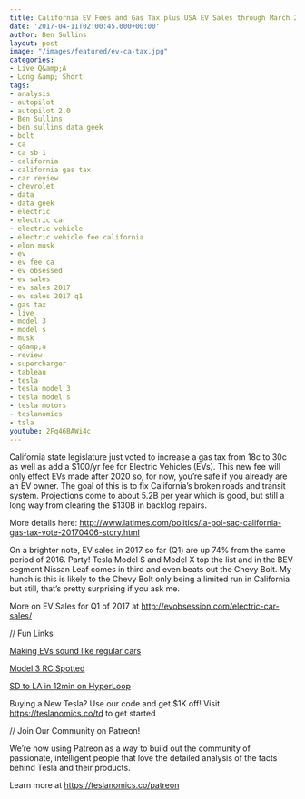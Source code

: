```yaml
---
title: California EV Fees and Gas Tax plus USA EV Sales through March 2017
date: '2017-04-11T02:00:45.000+00:00'
author: Ben Sullins
layout: post
image: "/images/featured/ev-ca-tax.jpg"
categories:
- Live Q&amp;A
- Long &amp; Short
tags:
- analysis
- autopilot
- autopilot 2.0
- Ben Sullins
- ben sullins data geek
- bolt
- ca
- ca sb 1
- california
- california gas tax
- car review
- chevrolet
- data
- data geek
- electric
- electric car
- electric vehicle
- electric vehicle fee california
- elon musk
- ev
- ev fee ca
- ev obsessed
- ev sales
- ev sales 2017
- ev sales 2017 q1
- gas tax
- live
- model 3
- model s
- musk
- q&amp;a
- review
- supercharger
- tableau
- tesla
- tesla model 3
- tesla model s
- tesla motors
- teslanomics
- tsla
youtube: 2Fq46BAWi4c
---
```

California state legislature just voted to increase a gas tax from 18c to 30c as well as add a $100/yr fee for Electric Vehicles (EVs). This new fee will only effect EVs made after 2020 so, for now, you&#8217;re safe if you already are an EV owner. The goal of this is to fix California&#8217;s broken roads and transit system. Projections come to about 5.2B per year which is good, but still a long way from clearing the $130B in backlog repairs.

More details here: http://www.latimes.com/politics/la-pol-sac-california-gas-tax-vote-20170406-story.html

On a brighter note, EV sales in 2017 so far (Q1) are up 74% from the same period of 2016. Party! Tesla Model S and Model X top the list and in the BEV segment Nissan Leaf comes in third and even beats out the Chevy Bolt. My hunch is this is likely to the Chevy Bolt only being a limited run in California but still, that&#8217;s pretty surprising if you ask me.

More on EV Sales for Q1 of 2017 at http://evobsession.com/electric-car-sales/

// Fun Links

[Making EVs sound like regular cars](https://www.facebook.com/rEVolluti0n/videos/1927984847433059/?hc_ref=NEWSFEED)

[Model 3 RC Spotted](https://www.teslarati.com/black-tesla-model-3-release-candidate-spotted-driving-silicon-valley-full-gallery/)

[SD to LA in 12min on HyperLoop](https://electrek.co/2017/04/06/hyperloop-one-us-routes/)

Buying a New Tesla? Use our code and get $1K off! Visit https://teslanomics.co/td to get started

// Join Our Community on Patreon!

We&#8217;re now using Patreon as a way to build out the community of passionate, intelligent people that love the detailed analysis of the facts behind Tesla and their products.

Learn more at https://teslanomics.co/patreon
